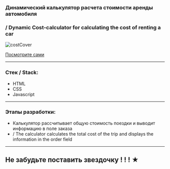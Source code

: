 ### Динамический калькулятор расчета стоимости аренды автомобиля 
### / Dynamic Cost-calculator for calculating the cost of renting a car

![costCover](https://github.com/JuliaMiroshnichenko/Cost-calculator/blob/master/image/cost-car-calculcator.jpg)

  [Посмотрите сами](https://juliadooby.github.io/Cost-calculator/)

---

### Стек / Stack: 

* HTML
* CSS
* Javascript 

---

### Этапы разработки: 

* Калькулятор рассчитывает общую стоимость поездки и выводит информацию в поле заказа  
* / The calculator calculates the total cost of the trip and displays the information in the order field

---

## Не забудьте поставить звездочку ! ! ! ★ 

 

